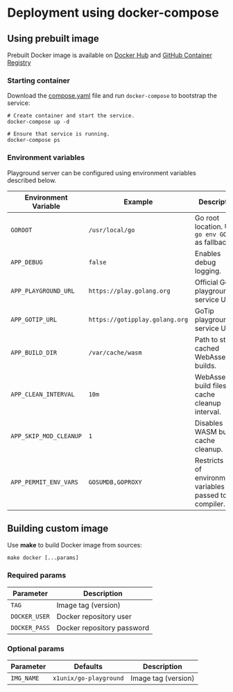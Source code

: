 # Deployment using docker-compose

## Using prebuilt image

Prebuilt Docker image is available on [Docker Hub](https://hub.docker.com/r/x1unix/go-playground) and [GitHub Container Registry](https://github.com/x1unix/go-playground/pkgs/container/go-playground%2Fgo-playground)

### Starting container

Download the [compose.yaml](./compose.yaml) file and run `docker-compose` to bootstrap the service:

```shell
# Create container and start the service.
docker-compose up -d

# Ensure that service is running.
docker-compose ps
```

### Environment variables

Playground server can be configured using environment variables described below.

| Environment Variable   | Example                        | Description                                                    |
| ---------------------- | ------------------------------ | -------------------------------------------------------------- |
| `GOROOT`               | `/usr/local/go`                | Go root location. Uses `go env GOROOT` as fallback.            |
| `APP_DEBUG`            | `false`                        | Enables debug logging.                                         |
| `APP_PLAYGROUND_URL`   | `https://play.golang.org`      | Official Go playground service URL.                            |
| `APP_GOTIP_URL`        | `https://gotipplay.golang.org` | GoTip playground service URL.                                  |
| `APP_BUILD_DIR`        | `/var/cache/wasm`              | Path to store cached WebAssembly builds.                       |
| `APP_CLEAN_INTERVAL`   | `10m`                          | WebAssembly build files cache cleanup interval.                |
| `APP_SKIP_MOD_CLEANUP` | `1`                            | Disables WASM builds cache cleanup.                            |
| `APP_PERMIT_ENV_VARS`  | `GOSUMDB,GOPROXY`              | Restricts list of environment variables passed to Go compiler. |

## Building custom image

Use **make** to build Docker image from sources:

```shell
make docker [...params]
```

### Required params

| Parameter     | Description                |
| ------------- | -------------------------- |
| `TAG`         | Image tag (version)        |
| `DOCKER_USER` | Docker repository user     |
| `DOCKER_PASS` | Docker repository password |

### Optional params

| Parameter     | Defaults               | Description                |
| ------------- | ---------------------- | -------------------------- |
| `IMG_NAME`    | `x1unix/go-playground` | Image tag (version)        |
